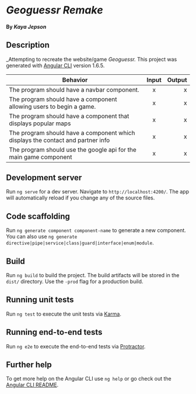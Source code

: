 # _Geoguessr Remake_

#### By _**Kaya Jepson**_

## Description

_Attempting to recreate the website/game _Geoguessr._
This project was generated with [Angular CLI](https://github.com/angular/angular-cli) version 1.6.5.

| Behavior | Input | Output |
| ------------- |:-------------:| -----:|
| The program should have a navbar component. | x | x |
| The program should have a component allowing users to begin a game. | x | x |
| The program should have a component that displays popular maps | x | x |
| The program should have a component which displays the contact and partner info | x | x |
| The program should use the google api for the main game component | x | x |


## Development server

Run `ng serve` for a dev server. Navigate to `http://localhost:4200/`. The app will automatically reload if you change any of the source files.

## Code scaffolding

Run `ng generate component component-name` to generate a new component. You can also use `ng generate directive|pipe|service|class|guard|interface|enum|module`.

## Build

Run `ng build` to build the project. The build artifacts will be stored in the `dist/` directory. Use the `-prod` flag for a production build.

## Running unit tests

Run `ng test` to execute the unit tests via [Karma](https://karma-runner.github.io).

## Running end-to-end tests

Run `ng e2e` to execute the end-to-end tests via [Protractor](http://www.protractortest.org/).

## Further help

To get more help on the Angular CLI use `ng help` or go check out the [Angular CLI README](https://github.com/angular/angular-cli/blob/master/README.md).
